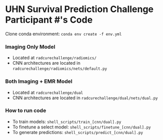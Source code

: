 # UHN Survival Prediction Challenge Participant #'s Code
Clone conda environment: `conda env create -f env.yml`

### Imaging Only Model
* Located at `radcurechallenge/radiomics/`
* CNN architectures are located in `radcurechallenge/radiomics/nets/default.py`

### Both Imaging + EMR Model
* Located at `radcurechallenge/dual`
* CNN architectures are located in `radcurechallenge/dual/nets/dual.py`

### How to run code
* To train models: `shell_scripts/train_[cnn/dual].py`
* To finetune a select model: `shell_scripts/finetune_[cnn/dual].py`
* To generate predictions: `shell_scripts/predict_[cnn/dual].py`